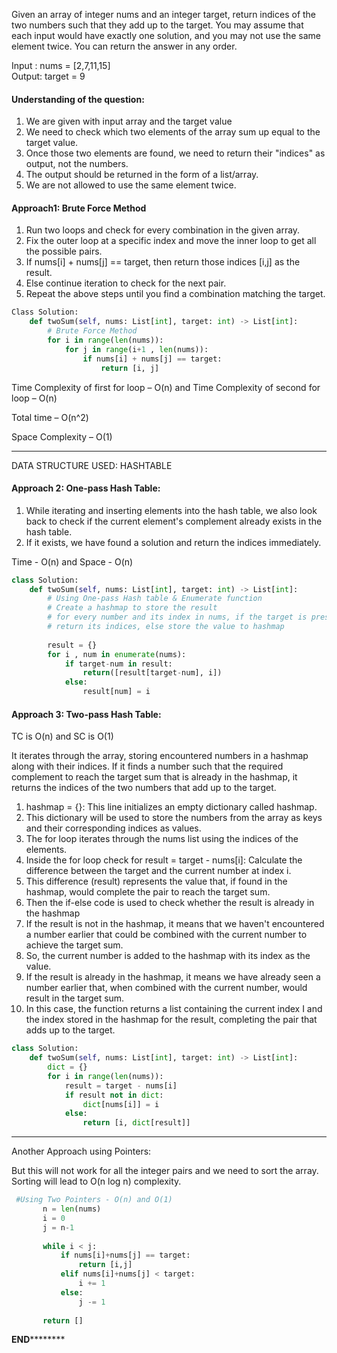 
Given an array of integer nums and an integer target, return indices of the two numbers such that they add up to the target. 
You may assume that each input would have exactly one solution, and you may not use the same element twice.
You can return the answer in any order.

Input : nums = [2,7,11,15]                   
Output: target = 9

#### Understanding of the question:

1. We are given with input array and the target value
2. We need to check which two elements of the array sum up equal to the target value.
3. Once those two elements are found, we need to return their "indices" as output, not the numbers.
4. The output should be returned in the form of a list/array.
5. We are not allowed to use the same element twice.

   
#### Approach1: Brute Force Method

1. Run two loops and check for every combination in the given array.
2. Fix the outer loop at a specific index and move the inner loop to get all the possible pairs.
3. If nums[i] + nums[j] == target, then return those indices [i,j] as the result.
4. Else continue iteration to check for the next pair.
5. Repeat the above steps until you find a combination matching the target.

```python
Class Solution:
    def twoSum(self, nums: List[int], target: int) -> List[int]:
        # Brute Force Method
        for i in range(len(nums)):
            for j in range(i+1 , len(nums)):
                if nums[i] + nums[j] == target:
                    return [i, j]
```

Time Complexity of first for loop – O(n) and Time Complexity of second for loop – O(n)

Total time – O(n^2)

Space Complexity – O(1)

***************************************************************************************************

DATA STRUCTURE USED: HASHTABLE

#### Approach 2: One-pass Hash Table: 

1. While iterating and inserting elements into the hash table, we also look back to check if the current element's complement already exists in the hash table. 
2. If it exists, we have found a solution and return the indices immediately.

 Time - O(n) and 
 Space - O(n)

```python
class Solution:
    def twoSum(self, nums: List[int], target: int) -> List[int]:
        # Using One-pass Hash table & Enumerate function
        # Create a hashmap to store the result
        # for every number and its index in nums, if the target is present in the result
        # return its indices, else store the value to hashmap
        
        result = {}
        for i , num in enumerate(nums):
            if target-num in result:
                return([result[target-num], i])
            else:
                result[num] = i 
```

#### Approach 3: Two-pass Hash Table: 

TC is O(n) and SC is O(1)

It iterates through the array, storing encountered numbers in a hashmap along with their indices. If it finds a number such that the required complement 
to reach the target sum that is already in the hashmap, it returns the indices of the two numbers that add up to the target.

1. hashmap = {}: This line initializes an empty dictionary called hashmap.
2. This dictionary will be used to store the numbers from the array as keys and their corresponding indices as values.
3. The for loop iterates through the nums list using the indices of the elements.
4. Inside the for loop check for result = target - nums[i]: Calculate the difference between the target and the current number at index i.
5. This difference (result) represents the value that, if found in the hashmap, would complete the pair to reach the target sum.
6. Then the if-else code is used to check whether the result is already in the hashmap
7. If the result is not in the hashmap, it means that we haven't encountered a number earlier that could be combined with the current number to
   achieve the target sum.
8. So, the current number is added to the hashmap with its index as the value.
9. If the result is already in the hashmap, it means we have already seen a number earlier that, when combined with the current number, would result
    in the target sum.
10. In this case, the function returns a list containing the current index I and the index stored in the hashmap for the result, completing the pair
    that adds up to the 
    target.

```python
class Solution:
    def twoSum(self, nums: List[int], target: int) -> List[int]:
        dict = {}
        for i in range(len(nums)):
            result = target - nums[i]
            if result not in dict:
                dict[nums[i]] = i
            else:
                return [i, dict[result]]
```
            
***************************************************************************
 
 Another Approach using Pointers: 
 
 But this will not work for all the integer pairs and we need to sort the array. Sorting will lead to O(n log n) complexity.

 ```python
  #Using Two Pointers - O(n) and O(1)
        n = len(nums)
        i = 0
        j = n-1
        
        while i < j:
            if nums[i]+nums[j] == target:
                return [i,j]
            elif nums[i]+nums[j] < target:
                i += 1
            else:
                j -= 1
                
        return []
 ```    
 ************************************END********************************************
